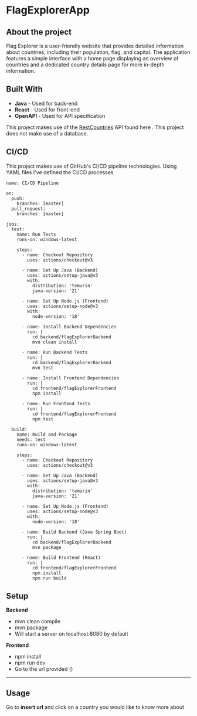 # FlagExplorerApp
## About the project
Flag Explorer is a user-friendly website that provides detailed information about countries, including their population, flag, and capital. The application features a simple interface with a home page displaying an overview of countries and a dedicated country details page for more in-depth information.

## Built With
- **Java** - Used for back-end
- **React** - Used for front-end
- **OpenAPI** - Used for API specification

This project makes use of the [RestCountries](https://restcountries.com) API found here . This project does not make use of a database.

## CI/CD
This project makes use of GitHub's CI/CD pipeline technologies. Using YAML files I've defined the CI/CD processes

```
name: CI/CD Pipeline

on:
  push:
    branches: [master]
  pull_request:
    branches: [master]

jobs:
  test:
    name: Run Tests
    runs-on: windows-latest

    steps:
      - name: Checkout Repository
        uses: actions/checkout@v3

      - name: Set Up Java (Backend)
        uses: actions/setup-java@v3
        with:
          distribution: 'temurin'
          java-version: '21'

      - name: Set Up Node.js (Frontend)
        uses: actions/setup-node@v3
        with:
          node-version: '18'

      - name: Install Backend Dependencies
        run: |
          cd backend/flagExplorerBackend
          mvn clean install

      - name: Run Backend Tests
        run: |
          cd backend/flagExplorerBackend
          mvn test

      - name: Install Frontend Dependencies
        run: |
          cd frontend/flagExplorerFrontend
          npm install

      - name: Run Frontend Tests
        run: |
          cd frontend/flagExplorerFrontend
          npm test

  build:
    name: Build and Package
    needs: test
    runs-on: windows-latest

    steps:
      - name: Checkout Repository
        uses: actions/checkout@v3

      - name: Set Up Java (Backend)
        uses: actions/setup-java@v3
        with:
          distribution: 'temurin'
          java-version: '21'

      - name: Set Up Node.js (Frontend)
        uses: actions/setup-node@v3
        with:
          node-version: '18'

      - name: Build Backend (Java Spring Boot)
        run: |
          cd backend/flagExplorerBackend
          mvn package

      - name: Build Frontend (React)
        run: |
          cd frontend/flagExplorerFrontend
          npm install
          npm run build
```
## Setup

**Backend**
- mvn clean compile
- mvn package
- Will start a server on localhost:8080 by default

**Frontend**
- npm install
- npm run dev
- Go to the url provided ()

****

## Usage
Go to **insert url** and click on a country you would like to know more about